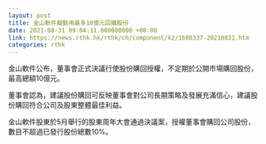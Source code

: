 ```yaml
---
layout: post
title: 金山軟件擬動用最多10億元回購股份
date: 2021-08-31 09:04:11.000000000 +08:00
link: https://news.rthk.hk/rthk/ch/component/k2/1608337-20210831.htm
categories: rthk
---
```


金山軟件公布，董事會正式決議行使股份購回授權，不定期於公開市場購回股份，最高總額10億元。

董事會認為，建議股份購回可反映董事會對公司長期策略及發展充滿信心，建議股份購回符合公司及股東整體最佳利益。

金山軟件股東於5月舉行的股東周年大會通過決議案，授權董事會購回公司股份，數目不超過已發行股份總數10%。
